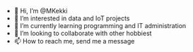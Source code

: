 - 👋 Hi, I’m @MKekki
- 👀 I’m interested in data and IoT projects
- 🌱 I’m currently learning programming and IT administration
- 💞️ I’m looking to collaborate with other hobbiest
- 📫 How to reach me, send me a message

<!---
MKekki/MKekki is a ✨ special ✨ repository because its `README.md` (this file) appears on your GitHub profile.
You can click the Preview link to take a look at your changes.
--->
